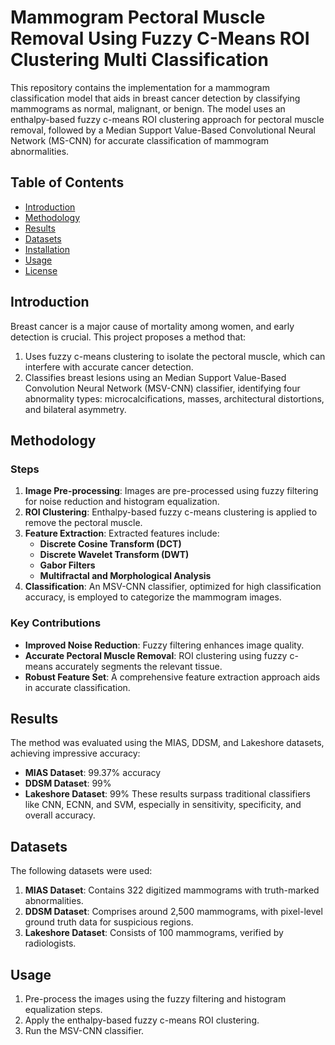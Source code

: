 # Mammogram Pectoral Muscle Removal Using Fuzzy C-Means ROI Clustering Multi Classification

This repository contains the implementation for a mammogram classification model that aids in breast cancer detection by classifying mammograms as normal, malignant, or benign. The model uses an enthalpy-based fuzzy c-means ROI clustering approach for pectoral muscle removal, followed by a Median Support Value-Based Convolutional Neural Network (MS-CNN) for accurate classification of mammogram abnormalities.

## Table of Contents

- [Introduction](#introduction)
- [Methodology](#methodology)
- [Results](#results)
- [Datasets](#datasets)
- [Installation](#installation)
- [Usage](#usage)
- [License](#license)

## Introduction

Breast cancer is a major cause of mortality among women, and early detection is crucial. This project proposes a method that:
1. Uses fuzzy c-means clustering to isolate the pectoral muscle, which can interfere with accurate cancer detection.
2. Classifies breast lesions using an Median Support Value-Based Convolution Neural Network  (MSV-CNN) classifier, identifying four abnormality types: microcalcifications, masses, architectural distortions, and bilateral asymmetry.

## Methodology

### Steps
1. **Image Pre-processing**: Images are pre-processed using fuzzy filtering for noise reduction and histogram equalization.
2. **ROI Clustering**: Enthalpy-based fuzzy c-means clustering is applied to remove the pectoral muscle.
3. **Feature Extraction**: Extracted features include:
   - **Discrete Cosine Transform (DCT)**
   - **Discrete Wavelet Transform (DWT)**
   - **Gabor Filters**
   - **Multifractal and Morphological Analysis**
4. **Classification**: An MSV-CNN classifier, optimized for high classification accuracy, is employed to categorize the mammogram images.

### Key Contributions
- **Improved Noise Reduction**: Fuzzy filtering enhances image quality.
- **Accurate Pectoral Muscle Removal**: ROI clustering using fuzzy c-means accurately segments the relevant tissue.
- **Robust Feature Set**: A comprehensive feature extraction approach aids in accurate classification.

## Results

The method was evaluated using the MIAS, DDSM, and Lakeshore datasets, achieving impressive accuracy:
- **MIAS Dataset**: 99.37% accuracy
- **DDSM Dataset**: 99%
- **Lakeshore Dataset**: 99%
These results surpass traditional classifiers like CNN, ECNN, and SVM, especially in sensitivity, specificity, and overall accuracy.

## Datasets

The following datasets were used:
1. **MIAS Dataset**: Contains 322 digitized mammograms with truth-marked abnormalities.
2. **DDSM Dataset**: Comprises around 2,500 mammograms, with pixel-level ground truth data for suspicious regions.
3. **Lakeshore Dataset**: Consists of 100 mammograms, verified by radiologists.

## Usage

1. Pre-process the images using the fuzzy filtering and histogram equalization steps.
2. Apply the enthalpy-based fuzzy c-means ROI clustering.
3. Run the MSV-CNN classifier.
